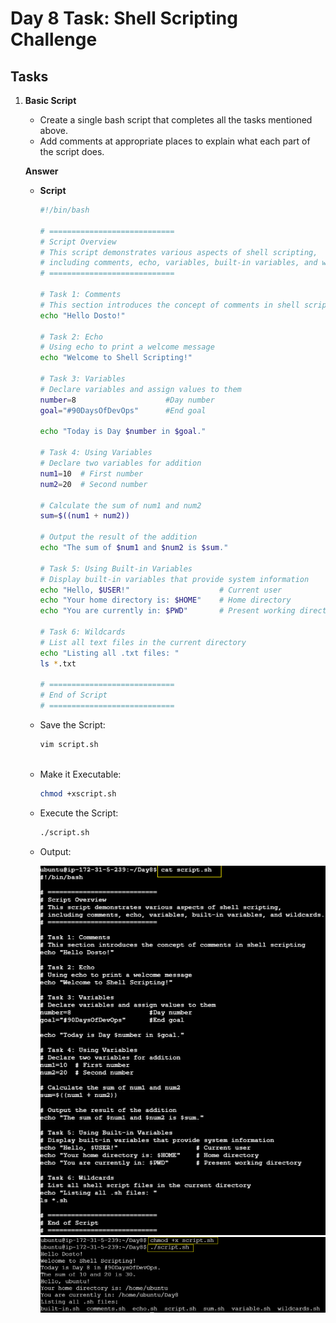 # Day 8 Task: Shell Scripting Challenge

## Tasks

1. **Basic Script**
   - Create a single bash script that completes all the tasks mentioned above.
   - Add comments at appropriate places to explain what each part of the script does.

   **Answer**
     - **Script**
         ```bash
         #!/bin/bash

         # ============================
         # Script Overview
         # This script demonstrates various aspects of shell scripting,
         # including comments, echo, variables, built-in variables, and wildcards.
         # ============================

         # Task 1: Comments
         # This section introduces the concept of comments in shell scripting
         echo "Hello Dosto!"

         # Task 2: Echo
         # Using echo to print a welcome message
         echo "Welcome to Shell Scripting!"

         # Task 3: Variables
         # Declare variables and assign values to them
         number=8                    #Day number
         goal="#90DaysOfDevOps"      #End goal

         echo "Today is Day $number in $goal."

         # Task 4: Using Variables
         # Declare two variables for addition
         num1=10  # First number
         num2=20  # Second number

         # Calculate the sum of num1 and num2
         sum=$((num1 + num2))

         # Output the result of the addition
         echo "The sum of $num1 and $num2 is $sum."

         # Task 5: Using Built-in Variables
         # Display built-in variables that provide system information
         echo "Hello, $USER!"                    # Current user
         echo "Your home directory is: $HOME"    # Home directory
         echo "You are currently in: $PWD"       # Present working directory

         # Task 6: Wildcards
         # List all text files in the current directory
         echo "Listing all .txt files: "
         ls *.txt

         # ============================
         # End of Script
         # ============================

    - Save the Script:
      ```bash
      vim script.sh
  
    - Make it Executable:
      ```bash
      chmod +xscript.sh

    - Execute the Script:
      ```bash
      ./script.sh

    - Output:
      
      ![image](https://github.com/sdadu2206/90DaysOfDevOps/blob/master/2024/day08/image/subtask-1.png?raw=true)
      ![image](https://github.com/sdadu2206/90DaysOfDevOps/blob/master/2024/day08/image/subtask-2.png?raw=true)
